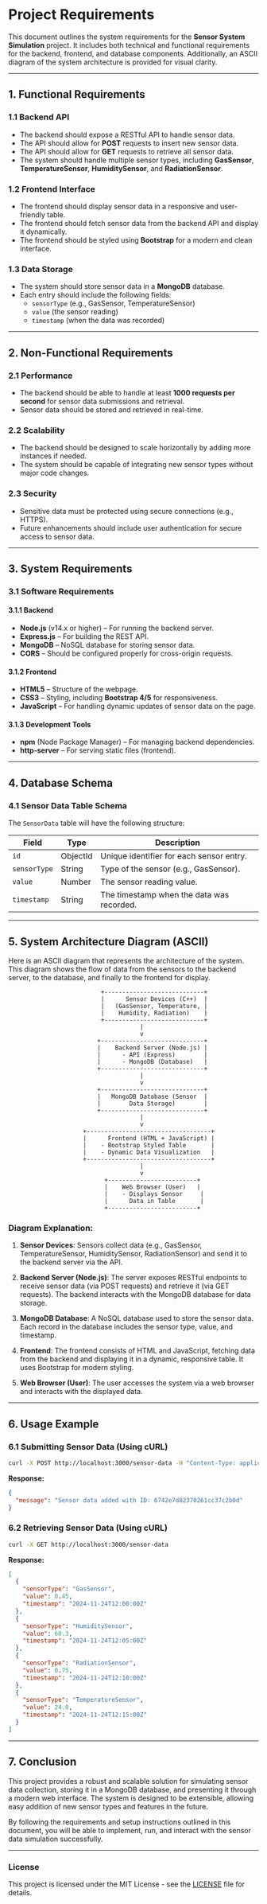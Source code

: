 # Project Requirements

This document outlines the system requirements for the **Sensor System Simulation** project. It includes both technical and functional requirements for the backend, frontend, and database components. Additionally, an ASCII diagram of the system architecture is provided for visual clarity.

---

## 1. **Functional Requirements**

### 1.1 **Backend API**
- The backend should expose a RESTful API to handle sensor data.
- The API should allow for **POST** requests to insert new sensor data.
- The API should allow for **GET** requests to retrieve all sensor data.
- The system should handle multiple sensor types, including **GasSensor**, **TemperatureSensor**, **HumiditySensor**, and **RadiationSensor**.

### 1.2 **Frontend Interface**
- The frontend should display sensor data in a responsive and user-friendly table.
- The frontend should fetch sensor data from the backend API and display it dynamically.
- The frontend should be styled using **Bootstrap** for a modern and clean interface.
  
### 1.3 **Data Storage**
- The system should store sensor data in a **MongoDB** database.
- Each entry should include the following fields:
  - `sensorType` (e.g., GasSensor, TemperatureSensor)
  - `value` (the sensor reading)
  - `timestamp` (when the data was recorded)

---

## 2. **Non-Functional Requirements**

### 2.1 **Performance**
- The backend should be able to handle at least **1000 requests per second** for sensor data submissions and retrieval.
- Sensor data should be stored and retrieved in real-time.

### 2.2 **Scalability**
- The backend should be designed to scale horizontally by adding more instances if needed.
- The system should be capable of integrating new sensor types without major code changes.

### 2.3 **Security**
- Sensitive data must be protected using secure connections (e.g., HTTPS).
- Future enhancements should include user authentication for secure access to sensor data.

---

## 3. **System Requirements**

### 3.1 **Software Requirements**

#### 3.1.1 **Backend**
- **Node.js** (v14.x or higher) – For running the backend server.
- **Express.js** – For building the REST API.
- **MongoDB** – NoSQL database for storing sensor data.
- **CORS** – Should be configured properly for cross-origin requests.

#### 3.1.2 **Frontend**
- **HTML5** – Structure of the webpage.
- **CSS3** – Styling, including **Bootstrap 4/5** for responsiveness.
- **JavaScript** – For handling dynamic updates of sensor data on the page.

#### 3.1.3 **Development Tools**
- **npm** (Node Package Manager) – For managing backend dependencies.
- **http-server** – For serving static files (frontend).

---

## 4. **Database Schema**

### 4.1 **Sensor Data Table Schema**

The `SensorData` table will have the following structure:

| Field       | Type     | Description                                  |
|-------------|----------|----------------------------------------------|
| `id`        | ObjectId | Unique identifier for each sensor entry.     |
| `sensorType`| String   | Type of the sensor (e.g., GasSensor).        |
| `value`     | Number   | The sensor reading value.                    |
| `timestamp` | String   | The timestamp when the data was recorded.    |

---

## 5. **System Architecture Diagram (ASCII)**

Here is an ASCII diagram that represents the architecture of the system. This diagram shows the flow of data from the sensors to the backend server, to the database, and finally to the frontend for display.

```
                          +----------------------------+
                          |      Sensor Devices (C++)  |
                          |   (GasSensor, Temperature, |
                          |    Humidity, Radiation)    |
                          +----------------------------+
                                     |
                                     v
                         +-----------------------------+
                         |    Backend Server (Node.js) |
                         |      - API (Express)        |
                         |      - MongoDB (Database)   |
                         +-----------------------------+
                                     |
                                     v
                         +-----------------------------+
                         |   MongoDB Database (Sensor  |
                         |        Data Storage)        |
                         +-----------------------------+
                                     |
                                     v
                     +-----------------------------------+
                     |      Frontend (HTML + JavaScript) |
                     |    - Bootstrap Styled Table       |
                     |    - Dynamic Data Visualization   |
                     +-----------------------------------+
                                     |
                                     v
                           +-------------------------+
                           |    Web Browser (User)   |
                           |    - Displays Sensor     |
                           |      Data in Table       |
                           +-------------------------+
```

### Diagram Explanation:

1. **Sensor Devices**: Sensors collect data (e.g., GasSensor, TemperatureSensor, HumiditySensor, RadiationSensor) and send it to the backend server via the API.
   
2. **Backend Server (Node.js)**: The server exposes RESTful endpoints to receive sensor data (via POST requests) and retrieve it (via GET requests). The backend interacts with the MongoDB database for data storage.

3. **MongoDB Database**: A NoSQL database used to store the sensor data. Each record in the database includes the sensor type, value, and timestamp.

4. **Frontend**: The frontend consists of HTML and JavaScript, fetching data from the backend and displaying it in a dynamic, responsive table. It uses Bootstrap for modern styling.

5. **Web Browser (User)**: The user accesses the system via a web browser and interacts with the displayed data.

---

## 6. **Usage Example**

### 6.1 **Submitting Sensor Data (Using cURL)**

```bash
curl -X POST http://localhost:3000/sensor-data -H "Content-Type: application/json" -d "{\"sensorType\": \"GasSensor\", \"value\": 0.45}"
```

**Response:**

```json
{
  "message": "Sensor data added with ID: 6742e7d82370261cc37c2b0d"
}
```

### 6.2 **Retrieving Sensor Data (Using cURL)**

```bash
curl -X GET http://localhost:3000/sensor-data
```

**Response:**

```json
[
  {
    "sensorType": "GasSensor",
    "value": 0.45,
    "timestamp": "2024-11-24T12:00:00Z"
  },
  {
    "sensorType": "HumiditySensor",
    "value": 60.3,
    "timestamp": "2024-11-24T12:05:00Z"
  },
  {
    "sensorType": "RadiationSensor",
    "value": 0.75,
    "timestamp": "2024-11-24T12:10:00Z"
  },
  {
    "sensorType": "TemperatureSensor",
    "value": 24.0,
    "timestamp": "2024-11-24T12:15:00Z"
  }
]
```

---

## 7. **Conclusion**

This project provides a robust and scalable solution for simulating sensor data collection, storing it in a MongoDB database, and presenting it through a modern web interface. The system is designed to be extensible, allowing easy addition of new sensor types and features in the future.

By following the requirements and setup instructions outlined in this document, you will be able to implement, run, and interact with the sensor data simulation successfully.

---

### License

This project is licensed under the MIT License - see the [LICENSE](LICENSE) file for details.
